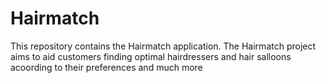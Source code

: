 # Hairmatch
This repository contains the Hairmatch application. The Hairmatch project aims to aid customers finding optimal hairdressers and hair salloons acoording to their preferences and much more
